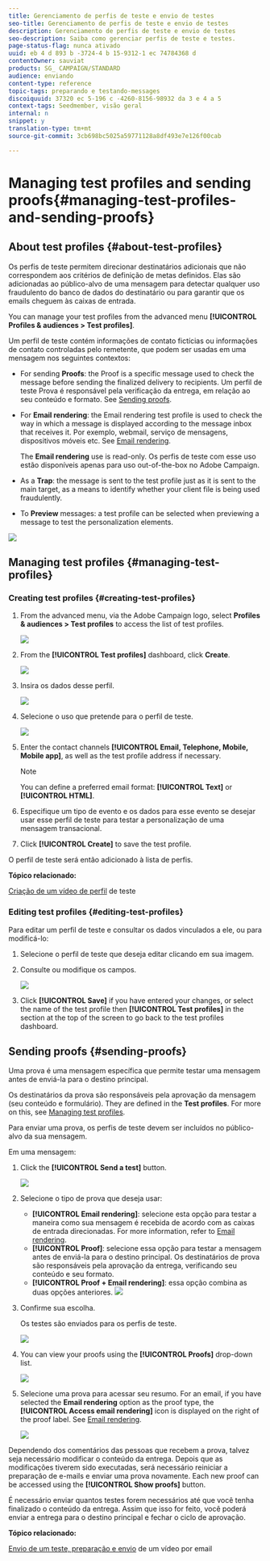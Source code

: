 ```yaml
---
title: Gerenciamento de perfis de teste e envio de testes
seo-title: Gerenciamento de perfis de teste e envio de testes
description: Gerenciamento de perfis de teste e envio de testes
seo-description: Saiba como gerenciar perfis de teste e testes.
page-status-flag: nunca ativado
uuid: eb 4 d 893 b -3724-4 b 15-9312-1 ec 74784368 d
contentOwner: sauviat
products: SG_ CAMPAIGN/STANDARD
audience: enviando
content-type: reference
topic-tags: preparando e testando-messages
discoiquuid: 37320 ec 5-196 c -4260-8156-98932 da 3 e 4 a 5
context-tags: Seedmember, visão geral
internal: n
snippet: y
translation-type: tm+mt
source-git-commit: 3cb698bc5025a59771128a8df493e7e126f00cab

---
```



# Managing test profiles and sending proofs{#managing-test-profiles-and-sending-proofs}

## About test profiles {#about-test-profiles}

Os perfis de teste permitem direcionar destinatários adicionais que não correspondem aos critérios de definição de metas definidos. Elas são adicionadas ao público-alvo de uma mensagem para detectar qualquer uso fraudulento do banco de dados do destinatário ou para garantir que os emails cheguem às caixas de entrada.

You can manage your test profiles from the advanced menu **[!UICONTROL Profiles & audiences > Test profiles]**.

Um perfil de teste contém informações de contato fictícias ou informações de contato controladas pelo remetente, que podem ser usadas em uma mensagem nos seguintes contextos:

* For sending **Proofs**: the Proof is a specific message used to check the message before sending the finalized delivery to recipients. Um perfil de teste Prova é responsável pela verificação da entrega, em relação ao seu conteúdo e formato. See [Sending proofs](../../sending/using/managing-test-profiles-and-sending-proofs.md#sending-proofs).
* For **Email rendering**: the Email rendering test profile is used to check the way in which a message is displayed according to the message inbox that receives it. Por exemplo, webmail, serviço de mensagens, dispositivos móveis etc. See [Email rendering](../../sending/using/email-rendering.md).

   The **Email rendering** use is read-only. Os perfis de teste com esse uso estão disponíveis apenas para uso out-of-the-box no Adobe Campaign.

* As a **Trap**: the message is sent to the test profile just as it is sent to the main target, as a means to identify whether your client file is being used fraudulently.
* To **Preview** messages: a test profile can be selected when previewing a message to test the personalization elements.

![](assets/test_profile.png)

## Managing test profiles {#managing-test-profiles}

### Creating test profiles {#creating-test-profiles}

1. From the advanced menu, via the Adobe Campaign logo, select **Profiles &amp; audiences &gt; Test profiles** to access the list of test profiles.

   ![](assets/test_profile_creation_1.png)

1. From the **[!UICONTROL Test profiles]** dashboard, click **Create**.

   ![](assets/test_profile_creation_2.png)

1. Insira os dados desse perfil.

   ![](assets/test_profile_creation_3.png)

1. Selecione o uso que pretende para o perfil de teste.

   ![](assets/test_profile_creation_4.png)

1. Enter the contact channels **[!UICONTROL Email, Telephone, Mobile, Mobile app]**, as well as the test profile address if necessary.

   >[!NOTE]
   >
   >You can define a preferred email format: **[!UICONTROL Text]** or **[!UICONTROL HTML]**.

1. Especifique um tipo de evento e os dados para esse evento se desejar usar esse perfil de teste para testar a personalização de uma mensagem transacional.
1. Click **[!UICONTROL Create]** to save the test profile.

O perfil de teste será então adicionado à lista de perfis.

**Tópico relacionado:**

[Criação de um vídeo de perfil](https://helpx.adobe.com/campaign/kt/acs/using/acs-test-profiles-feature-video-use.html) de teste

### Editing test profiles {#editing-test-profiles}

Para editar um perfil de teste e consultar os dados vinculados a ele, ou para modificá-lo:

1. Selecione o perfil de teste que deseja editar clicando em sua imagem.
1. Consulte ou modifique os campos.

   ![](assets/test_profile_edit.png)

1. Click **[!UICONTROL Save]** if you have entered your changes, or select the name of the test profile then **[!UICONTROL Test profiles]** in the section at the top of the screen to go back to the test profiles dashboard.

## Sending proofs {#sending-proofs}

Uma prova é uma mensagem específica que permite testar uma mensagem antes de enviá-la para o destino principal.

Os destinatários da prova são responsáveis pela aprovação da mensagem (seu conteúdo e formulário). They are defined in the **Test profiles**. For more on this, see [Managing test profiles](../../sending/using/managing-test-profiles-and-sending-proofs.md#managing-test-profiles).

Para enviar uma prova, os perfis de teste devem ser incluídos no público-alvo da sua mensagem.

Em uma mensagem:

1. Click the **[!UICONTROL Send a test]** button.

   ![](assets/bat_select.png)

1. Selecione o tipo de prova que deseja usar:

   * **[!UICONTROL Email rendering]**: selecione esta opção para testar a maneira como sua mensagem é recebida de acordo com as caixas de entrada direcionadas. For more information, refer to [Email rendering](../../sending/using/email-rendering.md).
   * **[!UICONTROL Proof]**: selecione essa opção para testar a mensagem antes de enviá-la para o destino principal. Os destinatários de prova são responsáveis pela aprovação da entrega, verificando seu conteúdo e seu formato.
   * **[!UICONTROL Proof + Email rendering]**: essa opção combina as duas opções anteriores.
   ![](assets/bat_select1.png)

1. Confirme sua escolha.

   Os testes são enviados para os perfis de teste.

   ![](assets/bat_select2.png)

1. You can view your proofs using the **[!UICONTROL Proofs]** drop-down list.

   ![](assets/bat_view.png)

1. Selecione uma prova para acessar seu resumo. For an email, if you have selected the **Email rendering** option as the proof type, the **[!UICONTROL Access email rendering]** icon is displayed on the right of the proof label. See [Email rendering](../../sending/using/email-rendering.md).

   ![](assets/bat_view2.png)

Dependendo dos comentários das pessoas que recebem a prova, talvez seja necessário modificar o conteúdo da entrega. Depois que as modificações tiverem sido executadas, será necessário reiniciar a preparação de e-mails e enviar uma prova novamente. Each new proof can be accessed using the **[!UICONTROL Show proofs]** button.

É necessário enviar quantos testes forem necessários até que você tenha finalizado o conteúdo da entrega. Assim que isso for feito, você poderá enviar a entrega para o destino principal e fechar o ciclo de aprovação.

**Tópico relacionado:**

[Envio de um teste, preparação e envio](https://helpx.adobe.com/campaign/kt/acs/using/acs-sending-test-preparing-sending-email-feature-video-use.html) de um vídeo por email

<!-- ## Sending proofs using additional data {#sending-proofs-using-additional-data}

This section describes how to send proofs using real customer data accessible via a workflow, as opposed to using fake test profile data. This allows you to check that the variables used in the workflow are accurate and to get a view of the message that your recipients will receive.

1. Create a test profile and enable **[!UICONTROL Proof]** and **[!UICONTROL Trap]** as the intended usage. For more on this, see [Managing test profiles](../../sending/using/managing-test-profiles-and-sending-proofs.md#managing-test-profiles).

    This test profile becomes part of the targeted audience.

   >[!NOTE]
   >
   >When using a test profile as a trap, for any enriched fields in a message, the corresponding additional data is randomly picked from a real targeted profile and assigned to the trap test profile.

1. Access the marketing activity list and create a test workflow.

   See [Creating a workflow](../../automating/using/building-a-workflow.md#creating-a-workflow).

1. Drag and drop a **[!UICONTROL Query]** activity into your workflow and open it.

   The Query activity is presented in the [Query](../../automating/using/query.md) section.

1. Add additional data from a linked table. For more on this, see [Enriching data](../../automating/using/query.md#enriching-data).

1. Drag and drop an **Email delivery** activity into your workflow and open it.

   The Email delivery activity is presented in the [Email delivery](../../automating/using/email-delivery.md) section.

1. From the email message dashboard, select the test profile with trap usage that you created.

1. Add to your email content personalization fields using the additional data that you defined in the Query activity.

1. Save the email and start the workflow.

During message preparation, the target count includes the test profile that you selected.
Once the message is sent, additional data is replaced by data from a real profile.

>[!NOTE]
   >
   >Only additional data are replaced. No real profile data such as first name or last name will be used for the test profile. -->
